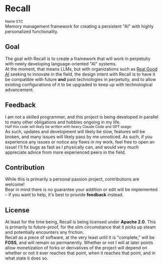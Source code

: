 # Recall 
<sup>Name STC</sup><br>
Memory management framework for creating a persistent "AI" with highly personalized functionality.<br>

## Goal
The goal with Recall is to create a framework that will work in perpetuity with newly developing language-oriented "AI" systems.<br>
At the moment, that means LLMs, but with organizations such as [Real Good AI](https://www.realgoodai.org) seeking to innovate in the field, the design intent with Recall is to have it be compatible with future **and** past technologies in perpetuity, and to allow existing configurations of it to be upgraded to keep up with technological advancement.<br>
## Feedback
I am not a skilled programmer, and this project is being developed in parallel to many other obligations and hobbies ongoing in my life.<br>
<sup>Half this code will likely be written with heavy Claude Code and GPT usage.</sup><br>
As such, updates and development will likely be slow, features will be broken, and many issues will likely pass by me unnoticed. As such, if you experience any issues or notice any flaws in my work, feel free to open an issue! I'll fix bugs as fast as I physically can, and would very much appreciate advice from more experienced peers in the field.<br>
## Contribution
While this is primarily a personal passion project, contributions are welcome!<br>
Bear in mind there is no guarantee your addition or edit will be implemented – if you want to help, it's best to provide **feedback** instead.<br>
## License
At least for the time being, Recall is being licensed under **Apache 2.0**. This is primarily to future-proof, for the slim circumstance that it picks up steam and potentially encounters any friction.<br>
Recall as a piece of software, at the very least until it is "complete," will be **FOSS**, and will remain so permanently. Whether or not I will at later points allow monetization of forks or derivatives of the project will depend on whether or not it ever reaches that point, when it reaches that point, and in what state it does so.<br>